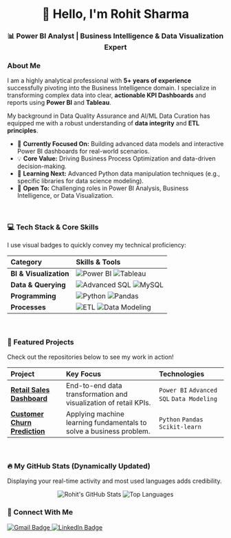 <h1 align="center">👋 Hello, I'm Rohit Sharma</h1>

<h3 align="center">📊 Power BI Analyst | Business Intelligence & Data Visualization Expert</h3>

### About Me

I am a highly analytical professional with **5+ years of experience** successfully pivoting into the Business Intelligence domain. I specialize in transforming complex data into clear, **actionable KPI Dashboards** and reports using **Power BI** and **Tableau**.

My background in Data Quality Assurance and AI/ML Data Curation has equipped me with a robust understanding of **data integrity** and **ETL principles**.

-   🔭 **Currently Focused On:** Building advanced data models and interactive Power BI dashboards for real-world scenarios.
-   💡 **Core Value:** Driving Business Process Optimization and data-driven decision-making.
-   🌱 **Learning Next:** Advanced Python data manipulation techniques (e.g., specific libraries for data science modeling).
-   💼 **Open To:** Challenging roles in Power BI Analysis, Business Intelligence, or Data Visualization.

<br>

### 💻 Tech Stack & Core Skills

I use visual badges to quickly convey my technical proficiency:

| Category | Skills & Tools |
| :--- | :--- |
| **BI & Visualization** | ![Power BI](https://img.shields.io/badge/Power_BI-F2C811?style=for-the-badge&logo=powerbi&logoColor=black) ![Tableau](https://img.shields.io/badge/Tableau-E97627?style=for-the-badge&logo=tableau&logoColor=white) |
| **Data & Querying** | ![Advanced SQL](https://img.shields.io/badge/SQL-4479A5?style=for-the-badge&logo=postgresql&logoColor=white) ![MySQL](https://img.shields.io/badge/MySQL-4479A5?style=for-the-badge&logo=mysql&logoColor=white) |
| **Programming** | ![Python](https://img.shields.io/badge/Python-3776AB?style=for-the-badge&logo=python&logoColor=white) ![Pandas](https://img.shields.io/badge/Pandas-150458?style=for-the-badge&logo=pandas&logoColor=white) |
| **Processes** | ![ETL](https://img.shields.io/badge/ETL-blueviolet?style=for-the-badge) ![Data Modeling](https://img.shields.io/badge/Data_Modeling-orange?style=for-the-badge) |

<br>

### 📂 Featured Projects

Check out the repositories below to see my work in action!

| Project | Key Focus | Technologies |
| :--- | :--- | :--- |
| **[Retail Sales Dashboard](https://github.com/[YOUR_GITHUB_USERNAME]/Retail-Sales-Dashboard-PowerBI)** | End-to-end data transformation and visualization of retail KPIs. | `Power BI` `Advanced SQL` `Data Modeling` |
| **[Customer Churn Prediction](https://github.com/[YOUR_GITHUB_USERNAME]/Customer-Churn-Prediction-Python)** | Applying machine learning fundamentals to solve a business problem. | `Python` `Pandas` `Scikit-learn` |

<br>

### 🔥 My GitHub Stats (Dynamically Updated)

Displaying your real-time activity and most used languages adds credibility.

<p align="center">
  <img src="https://github-readme-stats.vercel.app/api?username=[YOUR_GITHUB_USERNAME]&show_icons=true&theme=dark&include_all_commits=true&count_private=true" alt="Rohit's GitHub Stats" />
  <img src="https://github-readme-stats.vercel.app/api/top-langs/?username=[YOUR_GITHUB_USERNAME]&layout=compact&theme=dark" alt="Top Languages" />
</p>

### 🔗 Connect With Me

<p align="left">
  <a href="mailto:rohitxv2.ai@gmail.com">
    <img src="https://img.shields.io/badge/Gmail-D14836?style=for-the-badge&logo=gmail&logoColor=white" alt="Gmail Badge"/>
  </a>
  <a href="www.linkedin.com/in/rhtsharma71" target="_blank">
    <img src="https://img.shields.io/badge/LinkedIn-0077B5?style=for-the-badge&logo=linkedin&logoColor=white" alt="LinkedIn Badge"/>
  </a>
</p>
